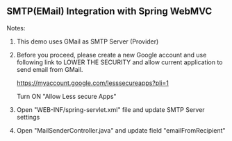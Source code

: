 ## SMTP(EMail) Integration with Spring WebMVC

Notes:
1. This demo uses GMail as SMTP Server (Provider)
2. Before you proceed, please create a new Google account and use following link to LOWER THE SECURITY and allow current application
  to send email from GMail.
  	
  	https://myaccount.google.com/lesssecureapps?pli=1
  	
  	Turn ON "Allow Less secure Apps"
  	
3. Open "WEB-INF/spring-servlet.xml" file and update SMTP Server settings
4. Open "MailSenderController.java" and update field "emailFromRecipient" 